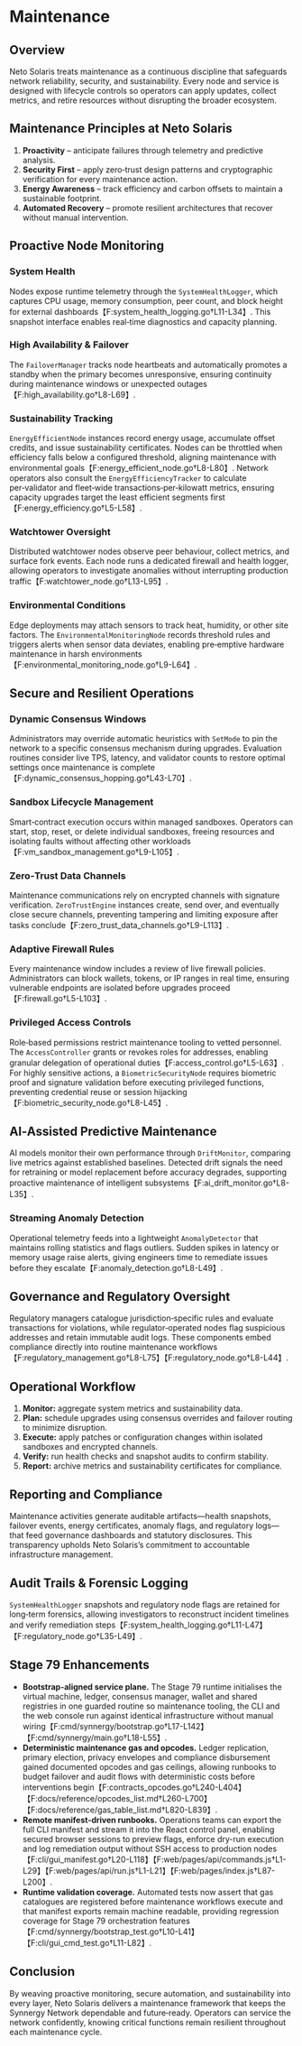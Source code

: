 # Maintenance

## Overview
Neto Solaris treats maintenance as a continuous discipline that safeguards network reliability, security, and sustainability. Every node and service is designed with lifecycle controls so operators can apply updates, collect metrics, and retire resources without disrupting the broader ecosystem.

## Maintenance Principles at Neto Solaris
1. **Proactivity** – anticipate failures through telemetry and predictive analysis.
2. **Security First** – apply zero‑trust design patterns and cryptographic verification for every maintenance action.
3. **Energy Awareness** – track efficiency and carbon offsets to maintain a sustainable footprint.
4. **Automated Recovery** – promote resilient architectures that recover without manual intervention.

## Proactive Node Monitoring
### System Health
Nodes expose runtime telemetry through the `SystemHealthLogger`, which captures CPU usage, memory consumption, peer count, and block height for external dashboards【F:system_health_logging.go†L11-L34】. This snapshot interface enables real‑time diagnostics and capacity planning.

### High Availability & Failover
The `FailoverManager` tracks node heartbeats and automatically promotes a standby when the primary becomes unresponsive, ensuring continuity during maintenance windows or unexpected outages【F:high_availability.go†L8-L69】.

### Sustainability Tracking
`EnergyEfficientNode` instances record energy usage, accumulate offset credits, and issue sustainability certificates. Nodes can be throttled when efficiency falls below a configured threshold, aligning maintenance with environmental goals【F:energy_efficient_node.go†L8-L80】. Network operators also consult the `EnergyEfficiencyTracker` to calculate per‑validator and fleet‑wide transactions‑per‑kilowatt metrics, ensuring capacity upgrades target the least efficient segments first【F:energy_efficiency.go†L5-L58】.

### Watchtower Oversight
Distributed watchtower nodes observe peer behaviour, collect metrics, and surface fork events. Each node runs a dedicated firewall and health logger, allowing operators to investigate anomalies without interrupting production traffic【F:watchtower_node.go†L13-L95】.

### Environmental Conditions
Edge deployments may attach sensors to track heat, humidity, or other site factors. The `EnvironmentalMonitoringNode` records threshold rules and triggers alerts when sensor data deviates, enabling pre‑emptive hardware maintenance in harsh environments【F:environmental_monitoring_node.go†L9-L64】.

## Secure and Resilient Operations
### Dynamic Consensus Windows
Administrators may override automatic heuristics with `SetMode` to pin the network to a specific consensus mechanism during upgrades. Evaluation routines consider live TPS, latency, and validator counts to restore optimal settings once maintenance is complete【F:dynamic_consensus_hopping.go†L43-L70】.

### Sandbox Lifecycle Management
Smart‑contract execution occurs within managed sandboxes. Operators can start, stop, reset, or delete individual sandboxes, freeing resources and isolating faults without affecting other workloads【F:vm_sandbox_management.go†L9-L105】.

### Zero‑Trust Data Channels
Maintenance communications rely on encrypted channels with signature verification. `ZeroTrustEngine` instances create, send over, and eventually close secure channels, preventing tampering and limiting exposure after tasks conclude【F:zero_trust_data_channels.go†L9-L113】.

### Adaptive Firewall Rules
Every maintenance window includes a review of live firewall policies. Administrators can block wallets, tokens, or IP ranges in real time, ensuring vulnerable endpoints are isolated before upgrades proceed【F:firewall.go†L5-L103】.

### Privileged Access Controls
Role‑based permissions restrict maintenance tooling to vetted personnel. The `AccessController` grants or revokes roles for addresses, enabling granular delegation of operational duties【F:access_control.go†L5-L63】. For highly sensitive actions, a `BiometricSecurityNode` requires biometric proof and signature validation before executing privileged functions, preventing credential reuse or session hijacking【F:biometric_security_node.go†L8-L45】.

## AI‑Assisted Predictive Maintenance
AI models monitor their own performance through `DriftMonitor`, comparing live metrics against established baselines. Detected drift signals the need for retraining or model replacement before accuracy degrades, supporting proactive maintenance of intelligent subsystems【F:ai_drift_monitor.go†L8-L35】.

### Streaming Anomaly Detection
Operational telemetry feeds into a lightweight `AnomalyDetector` that maintains rolling statistics and flags outliers. Sudden spikes in latency or memory usage raise alerts, giving engineers time to remediate issues before they escalate【F:anomaly_detection.go†L8-L49】.

## Governance and Regulatory Oversight
Regulatory managers catalogue jurisdiction‑specific rules and evaluate transactions for violations, while regulator‑operated nodes flag suspicious addresses and retain immutable audit logs. These components embed compliance directly into routine maintenance workflows【F:regulatory_management.go†L8-L75】【F:regulatory_node.go†L8-L44】.

## Operational Workflow
1. **Monitor:** aggregate system metrics and sustainability data.
2. **Plan:** schedule upgrades using consensus overrides and failover routing to minimize disruption.
3. **Execute:** apply patches or configuration changes within isolated sandboxes and encrypted channels.
4. **Verify:** run health checks and snapshot audits to confirm stability.
5. **Report:** archive metrics and sustainability certificates for compliance.

## Reporting and Compliance
Maintenance activities generate auditable artifacts—health snapshots, failover events, energy certificates, anomaly flags, and regulatory logs—that feed governance dashboards and statutory disclosures. This transparency upholds Neto Solaris’s commitment to accountable infrastructure management.

## Audit Trails & Forensic Logging
`SystemHealthLogger` snapshots and regulatory node flags are retained for long‑term forensics, allowing investigators to reconstruct incident timelines and verify remediation steps【F:system_health_logging.go†L11-L47】【F:regulatory_node.go†L35-L49】.

## Stage 79 Enhancements
- **Bootstrap-aligned service plane.** The Stage 79 runtime initialises the virtual machine, ledger, consensus manager, wallet and shared registries in one guarded routine so maintenance tooling, the CLI and the web console run against identical infrastructure without manual wiring【F:cmd/synnergy/bootstrap.go†L17-L142】【F:cmd/synnergy/main.go†L18-L55】.
- **Deterministic maintenance gas and opcodes.** Ledger replication, primary election, privacy envelopes and compliance disbursement gained documented opcodes and gas ceilings, allowing runbooks to budget failover and audit flows with deterministic costs before interventions begin【F:contracts_opcodes.go†L240-L404】【F:docs/reference/opcodes_list.md†L260-L700】【F:docs/reference/gas_table_list.md†L820-L839】.
- **Remote manifest-driven runbooks.** Operations teams can export the full CLI manifest and stream it into the React control panel, enabling secured browser sessions to preview flags, enforce dry-run execution and log remediation output without SSH access to production nodes【F:cli/gui_manifest.go†L20-L118】【F:web/pages/api/commands.js†L1-L29】【F:web/pages/api/run.js†L1-L21】【F:web/pages/index.js†L87-L200】.
- **Runtime validation coverage.** Automated tests now assert that gas catalogues are registered before maintenance workflows execute and that manifest exports remain machine readable, providing regression coverage for Stage 79 orchestration features【F:cmd/synnergy/bootstrap_test.go†L10-L41】【F:cli/gui_cmd_test.go†L11-L82】.

## Conclusion
By weaving proactive monitoring, secure automation, and sustainability into every layer, Neto Solaris delivers a maintenance framework that keeps the Synnergy Network dependable and future‑ready. Operators can service the network confidently, knowing critical functions remain resilient throughout each maintenance cycle.
